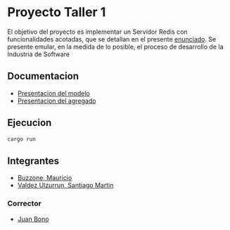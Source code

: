# Proyecto Taller 1

El objetivo del proyecto es implementar un Servidor Redis con funcionalidades acotadas, que se
detallan en el presente [enunciado](https://taller-1-fiuba-rust.github.io/proyecto.html).
Se presente emular, en la medida de lo posible, el proceso de desarrollo de la Industria de Software

## Documentacion

* [Presentacion del modelo](https://docs.google.com/presentation/d/1damsjb-HPf2TMCg8x9ukSX2mDGc0TxkhHVpM2fyriyM/edit?usp=sharing)
* [Presentacion del agregado](https://docs.google.com/presentation/d/1FAuQ1_J5CptY2QGU3ASpEyDYuBt_yhHkxM3MTq6fMhY/edit?usp=sharing)

## Ejecucion

```sh
cargo run
```

## Integrantes

- [Buzzone, Mauricio](https://github.com/MauricioBuzzone)
- [Valdez Ulzurrun, Santiago Martin](https://github.com/SantiValdezUlzurrun)

### Corrector

- [Juan Bono](https://github.com/juanbono)
